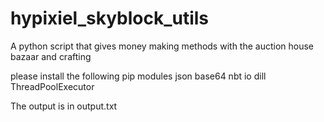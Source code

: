# hypixiel_skyblock_utils
A python script that gives money making methods with the auction house bazaar and crafting

please install the following pip modules
json
base64
nbt
io
dill
ThreadPoolExecutor

The output is in output.txt
